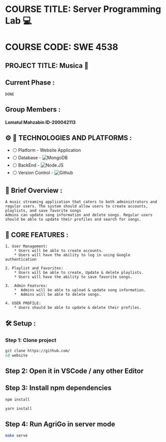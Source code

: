 # COURSE TITLE: Server Programming Lab :computer:
# COURSE CODE: SWE 4538
## PROJECT TITLE: Musica :ear_of_rice:

## Current Phase :
```
DONE
```

## Group Members :
 #### Lomatul Mahzabin ID-200042113

 

## :gear: :wrench: TECHNOLOGIES AND PLATFORMS :
* :white_circle:  Platform   - Website Application
* :white_circle:  Database   - ![MongoDB](https://img.shields.io/badge/MongoDB-4EA94B?style=for-the-badge&logo=mongodb&logoColor=white)
* :white_circle:  BackEnd  - ![Node.JS](https://img.shields.io/badge/Node.js-43853D?style=for-the-badge&logo=node.js&logoColor=white)
* :white_circle:  Version Control - ![Github](https://img.shields.io/badge/GitHub-108000?style=for-the-badge&logo=github&logoColor=white)






##  :ear_of_rice: Brief Overview : 
```
A music streaming application that caters to both administrators and regular users. The system should allow users to create accounts, playlists, and save favorite songs
Admins can update song information and delete songs. Regular users should be able to update their profiles and search for songs.
 ```




 ##  :cherries: CORE FEATURES : 
 ```
 1. User Management:
     * Users will be able to create accounts.
     * Users will have the ability to log in using Google authentication
 
 ```
 
 ```
 2. Playlist and Favorites:
     * Users will be able to create, Update & delete playlists.
     * Users will have the ability to save favorite songs.
 ```
 
 
 ```
 3.  Admin Features:
     *  Admins will be able to upload & update song information.
     *  Admins will be able to delete songs.
 ```




 ```
 4. USER PROFILE:
     * Users should be able to update & delete their profiles.
 ```



## :hammer_and_wrench: Setup :

### Step 1: Clone project

```sh
git clone https://github.com/
cd website
```

## Step 2: Open it in VSCode / any other Editor


## Step 3: Install npm dependencies

```sh
npm install
```
```sh
yarn install
```

## Step 4: Run AgriGo in server mode

```sh
make serve
```



